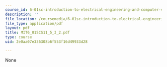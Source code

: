 ```yaml
---
course_id: 6-01sc-introduction-to-electrical-engineering-and-computer-science-i-spring-2011
description: ''
file_location: /coursemedia/6-01sc-introduction-to-electrical-engineering-and-computer-science-i-spring-2011/2e0aa07e336308b6f553f16d49933d28_MIT6_01SCS11_5_3_2.pdf
file_type: application/pdf
layout: pdf
title: MIT6_01SCS11_5_3_2.pdf
type: course
uid: 2e0aa07e336308b6f553f16d49933d28

---
```

None